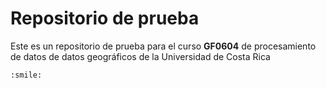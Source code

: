 # Repositorio de prueba

Este es un repositorio de prueba para el curso **GF0604** de procesamiento de datos de datos geográficos de la Universidad de Costa Rica
	
	:smile:
